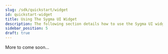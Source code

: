 ```yaml
---
slug: /sdk/quickstart/widget
id: quickstart-widget
title: Using The Sygma UI Widget
description: The following section details how to use the Sygma UI widget.
sidebar_position: 5
draft: true
---
```


More to come soon...